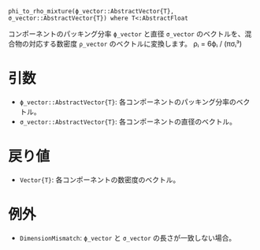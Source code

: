 ```
phi_to_rho_mixture(ϕ_vector::AbstractVector{T}, σ_vector::AbstractVector{T}) where T<:AbstractFloat
```

コンポーネントのパッキング分率 `ϕ_vector` と直径 `σ_vector` のベクトルを、混合物の対応する数密度 `ρ_vector` のベクトルに変換します。 ρᵢ = 6ϕᵢ / (πσᵢ³)

# 引数

  * `ϕ_vector::AbstractVector{T}`: 各コンポーネントのパッキング分率のベクトル。
  * `σ_vector::AbstractVector{T}`: 各コンポーネントの直径のベクトル。

# 戻り値

  * `Vector{T}`: 各コンポーネントの数密度のベクトル。

# 例外

  * `DimensionMismatch`: `ϕ_vector` と `σ_vector` の長さが一致しない場合。
